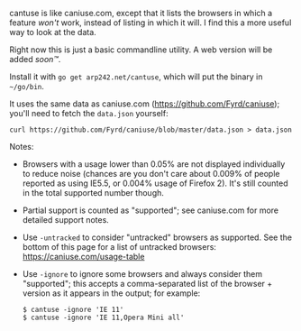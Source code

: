 cantuse is like caniuse.com, except that it lists the browsers in which a
feature *won't* work, instead of listing in which it will. I find this a more
useful way to look at the data.

Right now this is just a basic commandline utility. A web version will be added
*soon™*.

Install it with `go get arp242.net/cantuse`, which will put the binary in
`~/go/bin`.

It uses the same data as caniuse.com (https://github.com/Fyrd/caniuse); you'll
need to fetch the `data.json` yourself:

    curl https://github.com/Fyrd/caniuse/blob/master/data.json > data.json

Notes:

- Browsers with a usage lower than 0.05% are not displayed individually to
  reduce noise (chances are you don't care about 0.009% of people reported as
  using IE5.5, or 0.004% usage of Firefox 2). It's still counted in the total
  supported number though.

- Partial support is counted as "supported"; see caniuse.com for more detailed
  support notes.

- Use `-untracked` to consider "untracked" browsers as supported. See the bottom
  of this page for a list of untracked browsers: https://caniuse.com/usage-table

- Use `-ignore` to ignore some browsers and always consider them "supported";
  this accepts a comma-separated list of the browser + version as it appears in
  the output; for example:

      $ cantuse -ignore 'IE 11'
      $ cantuse -ignore 'IE 11,Opera Mini all'
